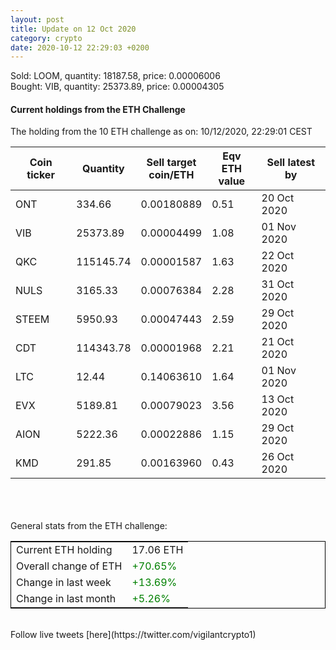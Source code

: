 ```yaml
---
layout: post
title: Update on 12 Oct 2020
category: crypto
date: 2020-10-12 22:29:03 +0200
---
```

<!-- Global site tag (gtag.js) - Google Analytics -->
<script async src="https://www.googletagmanager.com/gtag/js?id=UA-103831149-5"></script>
<script>
  window.dataLayer = window.dataLayer || [];
  function gtag(){dataLayer.push(arguments);}
  gtag('js', new Date());

  gtag('config', 'UA-103831149-5');
</script>
Sold: LOOM, quantity:     18187.58, price:   0.00006006<br>Bought: VIB, quantity:     25373.89, price:   0.00004305<br>

#### Current holdings from the ETH Challenge

The holding from the 10 ETH challenge as on: 10/12/2020, 22:29:01 CEST

|Coin ticker|Quantity|Sell target<br>coin/ETH|Eqv ETH<br>value|Sell latest by|
|-----------|--------|-----------|-----------|--------------|
ONT|334.66|  0.00180889|0.51|20 Oct 2020|
VIB|25373.89|  0.00004499|1.08|01 Nov 2020|
QKC|115145.74|  0.00001587|1.63|22 Oct 2020|
NULS|3165.33|  0.00076384|2.28|31 Oct 2020|
STEEM|5950.93|  0.00047443|2.59|29 Oct 2020|
CDT|114343.78|  0.00001968|2.21|21 Oct 2020|
LTC|12.44|  0.14063610|1.64|01 Nov 2020|
EVX|5189.81|  0.00079023|3.56|13 Oct 2020|
AION|5222.36|  0.00022886|1.15|29 Oct 2020|
KMD|291.85|  0.00163960|0.43|26 Oct 2020|

<br>
<br>
<br>
General stats from the ETH challenge:

<table style="border:1px solid black;margin-left:auto;margin-right:auto;">
	<tbody>
	<tr>
		<td>Current ETH holding</td>
		<td>     17.06 ETH</td>
	</tr>
	<tr>
		<td>Overall change of ETH</td>
		<td><font color="green">+70.65%</font></td>
	</tr>
	<tr>
		<td>Change in last week</td>
		<td><font color="green">+13.69%</font></td>
	</tr>
	<tr>
		<td>Change in last month</td>
		<td><font color="green">+5.26%</font></td>
	</tr>
	</tbody>
</table>

<br>
Follow live tweets [here](https://twitter.com/vigilantcrypto1)
<br>
<br>